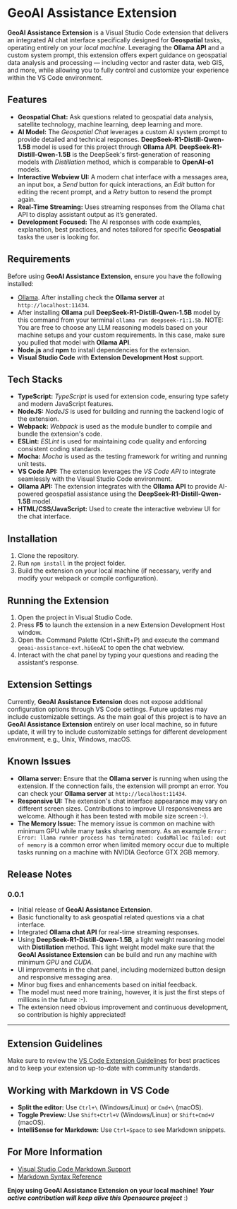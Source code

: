 # GeoAI Assistance Extension

**GeoAI Assistance Extension** is a Visual Studio Code extension that delivers an integrated AI chat interface specifically designed for **Geospatial** tasks, operating entirely on your *local machine*. Leveraging the **Ollama API** and a custom system prompt, this extension offers expert guidance on geospatial data analysis and processing — including vector and raster data, web GIS, and more, while allowing you to fully control and customize your experience within the VS Code environment.

## Features

- **Geospatial Chat:** Ask questions related to geospatial data analysis, satellite technology, machine learning, deep learning and more.
- **AI Model:** The *Geospatial Chat* leverages a custom AI system prompt to provide detailed and technical responses. **DeepSeek-R1-Distill-Qwen-1.5B** model is used for this project through **Ollama API**. **DeepSeek-R1-Distill-Qwen-1.5B** is the DeepSeek's first-generation of reasoning models with *Distillation* method, which is comparable to **OpenAI-o1** models.
- **Interactive Webview UI:** A modern chat interface with a messages area, an input box, a *Send* button for quick interactions, an *Edit* button for editing the recent prompt, and a *Retry* button to resend the prompt again.
- **Real-Time Streaming:** Uses streaming responses from the Ollama chat API to display assistant output as it’s generated.
- **Development Focused:** The AI responses with code examples, explanation, best practices, and notes tailored for specific **Geospatial** tasks the user is looking for.

## Requirements

Before using **GeoAI Assistance Extension**, ensure you have the following installed:
- [Ollama](https://ollama.com). After installing check the **Ollama server** at `http://localhost:11434`.
- After installing **Ollama** pull **DeepSeek-R1-Distill-Qwen-1.5B** model by this command from your terminal `ollama run deepseek-r1:1.5b`.
  NOTE: You are free to choose any LLM reasoning models based on your machine setups and your custom requirements. In this case, make sure you pulled that model with **Ollama API**.
- **Node.js** and **npm** to install dependencies for the extension.
- **Visual Studio Code** with **Extension Development Host** support.

## Tech Stacks

- **TypeScript:** *TypeScript* is used for extension code, ensuring type safety and modern JavaScript features.
- **NodeJS:** *NodeJS* is used for building and running the backend logic of the extension.
- **Webpack:** *Webpack* is used as the module bundler to compile and bundle the extension's code.
- **ESLint:** *ESLint* is used for maintaining code quality and enforcing consistent coding standards.
- **Mocha:** *Mocha* is used as the testing framework for writing and running unit tests.
- **VS Code API:** The extension leverages the *VS Code API* to integrate seamlessly with the Visual Studio Code environment.
- **Ollama API:** The extension integrates with the **Ollama API** to provide AI-powered geospatial assistance using the **DeepSeek-R1-Distill-Qwen-1.5B** model.
- **HTML/CSS/JavaScript:** Used to create the interactive webview UI for the chat interface.

## Installation

1. Clone the repository.
2. Run `npm install` in the project folder.
3. Build the extension on your local machine (if necessary, verify and modify your webpack or compile configuration).

## Running the Extension

1. Open the project in Visual Studio Code.
2. Press **F5** to launch the extension in a new Extension Development Host window.
3. Open the Command Palette (Ctrl+Shift+P) and execute the command `geoai-assistance-ext.hiGeoAI` to open the chat webview.
4. Interact with the chat panel by typing your questions and reading the assistant’s response.

## Extension Settings

Currently, **GeoAI Assistance Extension** does not expose additional configuration options through VS Code settings. Future updates may include customizable settings. As the main goal of this project is to have an **GeoAI Assistance Extension** entirely on user local machine, so in future update, it will try to include customizable settings for different development environment, e.g., Unix, Windows, macOS.

## Known Issues

- **Ollama server:** Ensure that the **Ollama server** is running when using the extension. If the connection fails, the extension will prompt an error. You can check your **Ollama server** at `http://localhost:11434`.
- **Responsive UI:** The extension's chat interface appearance may vary on different screen sizes. Contributions to improve UI responsiveness are welcome. Although it has been tested with mobile size screen :-).
- **The Memory Issue:** The memory issue is common on machine with minimum GPU while many tasks sharing memory. As an example `Error: Error: llama runner process has terminated: cudaMalloc failed: out of memory` is a common error when limited memory occur due to multiple tasks running on a machine with NVIDIA Geoforce GTX 2GB memory.

## Release Notes

### 0.0.1
- Initial release of **GeoAI Assistance Extension**.
- Basic functionality to ask geospatial related questions via a chat interface.
- Integrated **Ollama chat API** for real-time streaming responses.
- Using **DeepSeek-R1-Distill-Qwen-1.5B**, a light weight reasoning model with **Distillation** method. This light weight model make sure that the **GeoAI Assistance Extension** can be build and run any machine with minimum *GPU* and *CUDA*.
- UI improvements in the chat panel, including modernized button design and responsive messaging area.
- Minor bug fixes and enhancements based on initial feedback.
- The model must need more training, however, it is just the first steps of millions in the future :-).
- The extension need obvious improvement and continuous development, so contribution is highly appreciated!

---

## Extension Guidelines

Make sure to review the [VS Code Extension Guidelines](https://code.visualstudio.com/api/references/extension-guidelines) for best practices and to keep your extension up-to-date with community standards.

## Working with Markdown in VS Code

- **Split the editor:** Use `Ctrl+\` (Windows/Linux) or `Cmd+\` (macOS).
- **Toggle Preview:** Use `Shift+Ctrl+V` (Windows/Linux) or `Shift+Cmd+V` (macOS).
- **IntelliSense for Markdown:** Use `Ctrl+Space` to see Markdown snippets.

## For More Information

- [Visual Studio Code Markdown Support](http://code.visualstudio.com/docs/languages/markdown)
- [Markdown Syntax Reference](https://help.github.com/articles/markdown-basics/)

**Enjoy using GeoAI Assistance Extension on your local machine!**
***Your active contribution will keep alive this Opensource project*** :)
